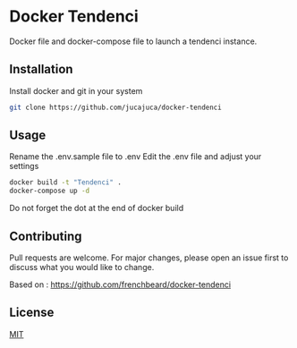 # Docker Tendenci

Docker file and docker-compose file to launch a tendenci instance.


## Installation

Install docker and git in your system

```bash
git clone https://github.com/jucajuca/docker-tendenci
``````

## Usage

Rename the .env.sample file to .env 
Edit the .env file and adjust your settings

```bash
docker build -t "Tendenci" .
docker-compose up -d
``````

Do not forget the dot at the end of docker build

## Contributing
Pull requests are welcome. For major changes, please open an issue first to discuss what you would like to change.


Based on : https://github.com/frenchbeard/docker-tendenci

## License
[MIT](https://choosealicense.com/licenses/mit/)
